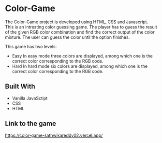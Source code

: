 # Color-Game

The Color-Game project is developed using HTML, CSS and Javascript. This is an intresting color guessing game.  The player has to guess the result of the given RGB color combination and find the correct output of the color mixture. The user can guess the color until the option finishes.

This game has two levels:
* Easy
In easy mode three colors are displayed, among which one is the correct color corresponding to the RGB code.
* Hard
In hard mode six colors are displayed, among which one is the correct color corresponding to the RGB code.


## Built With

* Vanilla JavaSctipt
* CSS
* HTML

## Link to the game

https://color-game-sathwikareddy02.vercel.app/
